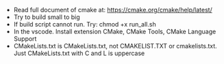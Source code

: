 - Read full document of cmake at: https://cmake.org/cmake/help/latest/
- Try to build small to big
- If build script cannot run. Try: chmod +x run_all.sh
- In the vscode. Install extension CMake, CMake Tools, CMake Language Support
- CMakeLists.txt is CMakeLists.txt, not CMAKELIST.TXT or cmakelists.txt. Just CMakeLists.txt with C and L is uppercase